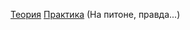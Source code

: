 [Теория](https://lk.samgtu.ru/files/storedfiles?id=JkwK93tA1J72ncjw-r0A4xpDXD5dSdJn)
[Практика](https://lk.samgtu.ru/files/storedfiles?id=V2OiaJQzQEAIjZsyCq2CP35gTVrztJpX) (На питоне, правда...)
